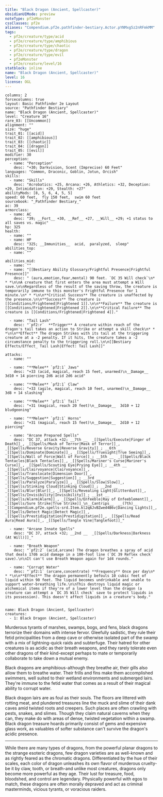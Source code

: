 ```yaml
---
title: "Black Dragon (Ancient, Spellcaster)"
obsidianUIMode: preview
noteType: pf2eMonster
cssClasses: pf2e
aliases: "Compendium.pf2e.pathfinder-bestiary.Actor.pYNMxg5z2nRFmkMM" 
tags:
  - pf2e/creature/type/acid
  - pf2e/creature/type/amphibious
  - pf2e/creature/type/chaotic
  - pf2e/creature/type/dragon
  - pf2e/creature/type/evil
  - pf2eMonster
  - pf2e/creature/level/16
statblock: inline
name: "Black Dragon (Ancient, Spellcaster)"
level: 16
license: OGL
---
```


```statblock
columns: 2
forcecolumns: true
layout: Basic Pathfinder 2e Layout
source: "Pathfinder Bestiary"
name: "Black Dragon (Ancient, Spellcaster)"
level: "Creature 16"
rare_03: [[Uncommon]]
alignment: ""
size: "huge"
trait_01: [[acid]]
trait_02: [[amphibious]]
trait_03: [[chaotic]]
trait_04: [[dragon]]
trait_05: [[evil]]
modifier: 30
perception:
  - name: "Perception"
    desc: "+30; Darkvision, Scent (Imprecise) 60 Feet"
languages: "Common, Draconic, Goblin, Jotun, Orcish"
skills:
  - name: "Skills"
    desc: "Acrobatics: +25, Arcana: +26, Athletics: +32, Deception: +29, Intimidation: +29, Stealth: +27"
abilityMods: [8, 5, 6, 4, 5, 5]
speed: 60 feet,  fly 150 feet,  swim 60 feet
sourcebook: "_Pathfinder Bestiary_"
ac: 39
armorclass:
  - name: AC
    desc: "39; __Fort__ +30, __Ref__ +27, __Will__ +29; +1 status to all saves vs. magic"
hp: 325
health:
  - name: ""
  - name: HP
    desc: "325; __Immunities__  acid,  paralyzed,  sleep"
abilities_top:
  - name: ""

abilities_mid:
  - name: ""
  - name: "[[Bestiary Ability Glossary/Frightful Presence|Frightful Presence]]"
    desc: " (aura,emotion,fear,mental) 90 feet. `DC 35 Will check`\n* * *\n\nA creature that first enters the area must attempt a Will save.\n\nRegardless of the result of the saving throw, the creature is temporarily immune to this monster's Frightful Presence for 1 minute.\n* * *\n\n**Critical Success** The creature is unaffected by the presence.\n\n**Success** The creature is [[Conditions/Frightened|Frightened 1]].\n\n**Failure** The creature is [[Conditions/Frightened|Frightened 2]].\n\n**Critical Failure** The creature is [[Conditions/Frightened|Frightened 4]]."

  - name: "Tail Lash"
    desc: "`pf2:r`  **Trigger** A creature within reach of the dragon's tail takes an action to Strike or attempt a skill check\n* * *\n\n**Effect** The dragon Strikes with its tail at the triggering creature at a -2 penalty. If it hits, the creature takes a -2 circumstance penalty to the triggering roll.\n\n[[Bestiary Effects/Effect_ Tail Lash|Effect: Tail Lash]]"

attacks:
  - name: ""

  - name: "**Melee** `pf2:1` Jaws"
    desc: "+33 (acid, magical, reach 15 feet, unarmed)\n__Damage__  3d10 + 14 piercing 2d6 acid 2d6 acid"

  - name: "**Melee** `pf2:1` Claw"
    desc: "+33 (agile, magical, reach 10 feet, unarmed)\n__Damage__  3d8 + 14 slashing"

  - name: "**Melee** `pf2:1` Tail"
    desc: "+31 (magical, reach 20 feet)\n__Damage__  3d10 + 12 bludgeoning"

  - name: "**Melee** `pf2:1` Horns"
    desc: "+31 (magical, reach 15 feet)\n__Damage__  2d10 + 12 piercing"

  - name: "Arcane Prepared Spells"
    desc: "DC 37, attack +32; __7th __  _[[Spells/Execute|Finger of Death]]_, _[[Spells/Mask of Terror|Mask of Terror]]_, _[[Spells/Reverse Gravity|Reverse Gravity]]_; __6th __  _[[Spells/Dominate|Dominate]]_, _[[Spells/Truesight|True Seeing]]_, _[[Spells/Wall of Force|Wall of Force]]_; __5th __  _[[Spells/Black Tentacles|Black Tentacles]]_, _[[Spells/Mariner's Curse|Mariner's Curse]]_, _[[Spells/Scouting Eye|Prying Eye]]_; __4th __  _[[Spells/Clairvoyance|Clairvoyance]]_, _[[Spells/Translocate|Dimension Door]]_, _[[Spells/Suggestion|Suggestion]]_; __3rd __  _[[Spells/Paralyze|Paralyze]]_, _[[Spells/Slow|Slow]]_, _[[Spells/Stinking Cloud|Stinking Cloud]]_; __2nd __  _[[Spells/Blur|Blur]]_, _[[Spells/Revealing Light|Glitterdust]]_, _[[Spells/Invisibility|Invisibility]]_; __1st __  _[[Spells/Alarm|Alarm]]_, _[[Spells/Enfeeble|Ray of Enfeeblement]]_, _[[Spells/Sure Strike|True Strike]]_\n__Cantrips__  __(7th)__ _[[Compendium.pf2e.spells-srd.Item.kl2q6JvBZwed4B6v|Dancing Lights]]_, _[[Spells/Detect Magic|Detect Magic]]_, _[[Spells/Prestidigitation|Prestidigitation]]_, _[[Spells/Read Aura|Read Aura]]_, _[[Spells/Tangle Vine|Tanglefoot]]_"

  - name: "Arcane Innate Spells"
    desc: "DC 37, attack +32; __2nd __  _[[Spells/Darkness|Darkness (At Will)]]_"

  - name: "Breath Weapon"
    desc: "`pf2:2` (acid,arcane) The dragon breathes a spray of acid that deals 17d6 acid damage in a 100-foot line (`DC 39 Reflex check` save).\n\nIt can't use Breath Weapon again for 1d4 rounds."

  - name: "Corrupt Water"
    desc: "`pf2:1` (arcane,concentrate) **Frequency** Once per day\n* * *\n\n**Effect** The dragon permanently befouls 10 cubic feet of liquid within 90 feet. The liquid becomes undrinkable and unable to support water-breathing life.\n\nThis destroys liquid magic or alchemical items if they're of a lower level than the dragon (a creature can attempt a `DC 35 Will check` save to protect liquids in its possession). This doesn't affect liquids in a creature's body."
 
```

```encounter-table
name: Black Dragon (Ancient, Spellcaster)
creatures:
  - 1: Black Dragon (Ancient, Spellcaster)
```



Murderous tyrants of marshes, swamps, bogs, and fens, black dragons terrorize their domains with intense fervor. Gleefully sadistic, they rule their fetid principalities from a deep cave or otherwise isolated part of the swamp with a mix of lightning-quick raids and subterfuge. Their hatred for other creatures is as acidic as their breath weapons, and they rarely tolerate even other dragons of their kind-except perhaps to mate or temporarily collaborate to take down a mutual enemy.

Black dragons are amphibious-although they breathe air, their gills also allow them to breathe water. Their frills and fins make them accomplished swimmers, well suited to their wetland environments and submerged lairs. They're immune to the fetid water that comes as a result of their magical ability to corrupt water.

Black dragon lairs are as foul as their souls. The floors are littered with rotting meat, and plundered treasures line the muck and slime of their dank caves amid twisted roots and creepers. Such places are often crawling with pests, snakes, and slimes. Though they claim natural caverns when they can, they make do with areas of dense, twisted vegetation within a swamp. Black dragon treasure hoards primarily consist of gems and expensive glass work, as valuables of softer substance can't survive the dragon's acidic presence.

* * *

While there are many types of dragons, from the powerful planar dragons to the strange esoteric dragons, few dragon varieties are as well-known and as rightly feared as the chromatic dragons. Differentiated by the hue of their scales, each color of dragon unleashes its own flavor of murderous cruelty-be it by claw, tooth, or breath-and unlike most creatures, dragons only become more powerful as they age. Their lust for treasure, food, bloodshed, and control are legendary. Physically powerful with egos to match, these dragons are often morally depraved and act as criminal masterminds, vicious tyrants, or voracious raiders.
